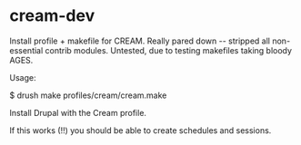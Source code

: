 cream-dev
=========


Install profile + makefile for CREAM. Really pared down -- stripped all non-essential contrib modules.
Untested, due to testing makefiles taking bloody AGES.

Usage:

$ drush make profiles/cream/cream.make

Install Drupal with the Cream profile.

If this works (!!) you should be able to create schedules and sessions.
